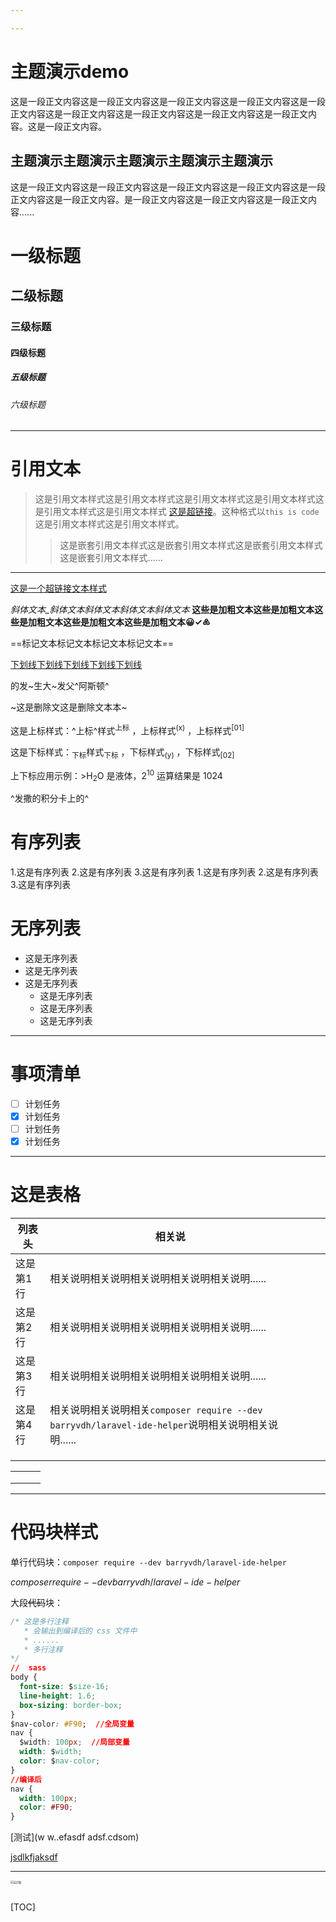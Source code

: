 ```yaml
---

---
```



# 主题演示demo

这是一段正文内容这是一段正文内容这是一段正文内容这是一段正文内容这是一段正文内容这是一段正文内容这是一段正文内容这是一段正文内容这是一段正文内容。这是一段正文内容。
## 主题演示主题演示主题演示主题演示主题演示
这是一段正文内容这是一段正文内容这是一段正文内容这是一段正文内容这是一段正文内容这是一段正文内容。是一段正文内容这是一段正文内容这是一段正文内容......

# 一级标题
## 二级标题
### 三级标题
#### 四级标题
##### 五级标题
###### 六级标题
---
# 引用文本
> 这是引用文本样式这是引用文本样式这是引用文本样式这是引用文本样式这是引用文本样式这是引用文本样式 <a href=''>这是超链接</a>。这种格式以`this is code`这是引用文本样式这是引用文本样式。
>
> > 这是嵌套引用文本样式这是嵌套引用文本样式这是嵌套引用文本样式这是嵌套引用文本样式......
---
[这是一个超链接文本样式](www.xxx-xy.com)

*斜体文本_斜体文本斜体文本斜体文本斜体文本*
**这些是加粗文本这些是加粗文本这些是加粗文本这些是加粗文本这些是加粗文本😀✓♸**

==标记文本标记文本标记文本标记文本==

<u>下划线下划线下划线下划线下划线</u>

的发~生大~发父^阿斯顿^

~这是删除文这是删除文本本~

这是上标样式：^上标^样式<sup>上标</sup> ，上标样式<sup>(x)</sup> ，上标样式<sup>[01]</sup>

这是下标样式：<sub>下标</sub>样式<sub>下标</sub> ，下标样式<sub>(y)</sub> ，下标样式<sub>[02]</sub>

上下标应用示例：>H<sub>2</sub>O 是液体，2<sup>10</sup> 运算结果是 1024

<!--这是注释内容这是注释内容-->

[^父]: 发生大发

^发撒的积分卡上的^

[^飞机上的快乐]: 发生大发



# 有序列表

1.这是有序列表
2.这是有序列表
3.这是有序列表
	1.这是有序列表
	2.这是有序列表
	3.这是有序列表

# 无序列表

- 这是无序列表
- 这是无序列表
- 这是无序列表
	- 这是无序列表
	- 这是无序列表
	- 这是无序列表

---
# 事项清单 

- [ ] 计划任务
- [x] 计划任务
- [ ] 计划任务
- [x] 计划任务

---

# 这是表格

|列表头 | 相关说 |  |  |  |
| -- | -- | -- | -- | -- |
|   这是第1行   | 相关说明相关说明相关说明相关说明相关说明...... |  |  |  |
|   这是第2行   | 相关说明相关说明相关说明相关说明相关说明...... |  |  |  |
|   这是第3行   | 相关说明相关说明相关说明相关说明相关说明...... |  |  |  |
|   这是第4行   | 相关说明相关说明相关`composer require --dev barryvdh/laravel-ide-helper`说明相关说明相关说明...... |  |  |  |
|  |  | | | |
|  |  | | | |
| | | | | |

|      |      |      |
| ---- | ---- | ---- |
|      |      |      |
|      |      |      |
|      |      |      |



---

# 代码块样式

单行代码块：`composer require --dev barryvdh/laravel-ide-helper`

$composer require --dev barryvdh/laravel-ide-helper$



大段~~代码~~块：
```css
/* 这是多行注释
   * 会输出到编译后的 css 文件中
   * ......
   * 多行注释
*/
//  sass
body {
  font-size: $size-16;
  line-height: 1.6;
  box-sizing: border-box;
}
$nav-color: #F90;  //全局变量
nav {
  $width: 100px;  //局部变量
  width: $width;
  color: $nav-color;
}
//编译后
nav {
  width: 100px;
  color: #F90;
}
```

[测试](w w..efasdf adsf.cdsom)

[测试链接]: www.cjdlsfjs.com

[jsdlkfjaksdf](fsadfasf)

------

<img src="/Users/cayxc/Pictures/paper/d07bd618cd93.jpeg" alt="苏打粉" style="zoom:30%;" />

![]()

[TOC]

